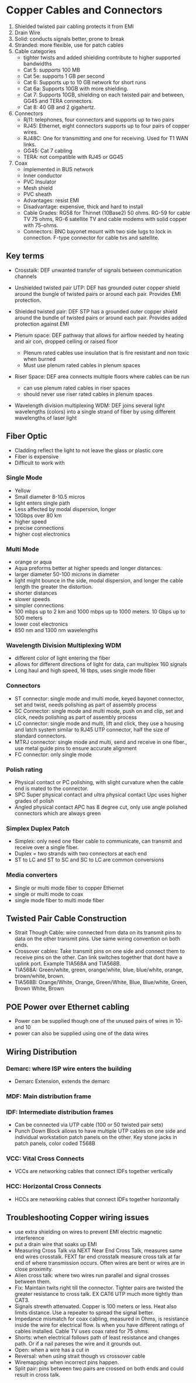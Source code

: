 # Copper Cables and Connectors

1. Shielded twisted pair cabling protects it from EMI 
2. Drain Wire  
3. Solid: conducts signals better, prone to break 
4. Stranded: more flexible, use for patch cables 
5. Cable categories
	- tighter twists and added shielding contribute to higher supported bandwidths 
	- Cat 5: supports 100 MB
	- Cat 5e: supports 1 GB per second
	- Cat 6: Supports up to 10 GB network for short runs
	- Cat 6a: Supports 10GB with more shielding.
	- Cat 7: Supports 10GB, shielding on each twisted pair and between, GG45 and TERA connectors.
	- Cat 8: 40 GB and 2 gigahertz. 
6. Connectors
	- Rj11: telephones, four connectors and supports up to two pairs
	- RJ45: Ethernet, eight connectors supports up to four pairs of copper wires. 
	- RJ48C: One for transmitting and one for receiving. Used for T1 WAN links. 
	- GG45: Cat 7 cabling 
	- TERA: not compatible with RJ45 or GG45
7. Coax
	- implemented in BUS network 
	- Inner conductor
	- PVC Insulator
	- Mesh shield
	- PVC sheath
	- Advantages: resist EMI
	- Disadvantage: expensive, thick and hard to install
	- Cable Grades: RG58 for Thinnet (10Base2) 50 ohms. RG-59 for cable TV 75 ohms, RG-6 satellite TV and cable modems with solid copper with 75-ohms. 
	- Connectors: BNC bayonet mount with two side lugs to lock in connection. F-type connector for cable tvs and satellite. 


## Key terms

- Crosstalk: DEF unwanted transfer of signals between communication channels
- Unshielded twisted pair UTP: DEF has grounded outer copper shield around the bungle of twisted pairs or around each pair. Provides EMI protection.
- Shielded twisted pair: DEF STP has a grounded outer copper shield around the bundle of twisted pairs or around each pair. Provides added protection against EMI
- Plenum space: DEF pathway that allows for airflow needed by heating and air con, dropped celling or raised floor
	- Plenum rated cables use insulation that is fire resistant and non toxic when burned
	- Must use plenum rated cables in plenum spaces

- Riser Space: DEF area connects multiple floors where cables can be run 
	- can use plenum rated cables in riser spaces
	- should never use riser rated cables in plenum spaces

- Wavelength division multiplexing WDM: DEF joins several light wavelengths (colors) into a single strand of fiber by using different wavelengths of laser light

## Fiber Optic
- Cladding reflect the light to not leave the glass or plastic core
- Fiber is expensive
- Difficult to work with 
### Single Mode
- Yellow
- Small diameter 8-10.5 micros
- light enters single path
- Less affected by modal dispersion, longer
- 10Gbps over 80 km
- higher speed
- precise connections
- higher cost electronics 

### Multi Mode
- orange or aqua
- Aqua preforms better at higher speeds and longer distances. 
- larger diameter 50-100 microns in diameter 
- light might bounce in the side, modal dispersion, and longer the cable length the greater the distortion. 
- shorter distances 
- slower speeds
- simpler connections
- 100 mbps up to 2 km and 1000 mbps up to 1000 meters. 10 Gbps up to 500 meters 
- lower cost electronics
- 850 nm and 1300 nm wavelengths

### Wavelength Division Multiplexing WDM
- different color of light entering the fiber 
- allows for different directions of light for data, can multiplex 160 signals
- Long haul and high speed, 16 tbps, uses single mode fiber 

### Connectors
- ST connector: single mode and multi mode, keyed bayonet connector, set and twist, needs polishing as part of assembly process
- SC Connector: single mode and multi mode, push on and clip, set and click, needs polishing as part of assembly process
- LC connector: single mode and multi, lift and click, they use a housing and latch system similar to RJ45 UTP connector, half the size of standard connectors.  
- MTRJ connector: single mode and multi, send and receive in one fiber., use metal guide pins to ensure accurate alignment 
- FC connector: only single mode

### Polish rating 
- Physical contact or PC polishing, with slight curvature when the cable end is mated to the connector. 
- SPC Super physical contact and ultra physical contact Upc uses higher grades of polish 
- Angled physical contact APC has 8 degree cut, only use angle polished connectors which are always green

### Simplex Duplex Patch
- Simplex: only need one fiber cable to communicate, can transmit and receive over a single fiber. 
- Duplex = two strands with two connectors at each end
- ST to LC and ST to SC and SC to LC are common conversions

### Media converters 
- Single or multi mode fiber to copper Ethernet 
- single or multi mode to coax 
- single mode fiber to multi mode fiber

## Twisted Pair Cable Construction
- Strait Though Cable: wire connected from data on its transmit pins to data on the other transmit pins. Use same wiring convention on both ends.
- Crossover cables: Take transmit pins on one side and connect them to receive pins on the other. Can link switches together that dont have a uplink port. Example TIA568A and TIA568B. 
- TIA568A: Green/white, green, orange/white, blue, blue/white, orange, brown/white, brown.
- TIA568B: Orange/White, Orange, Green/White, Blue, Blue/white, Green, Brown White, Brown

## POE Power over Ethernet cabling
- Power can be supplied though one of the unused pairs of wires in 10- and 10 
- power can also be supplied using one of the data wires

## Wiring Distribution
### Demarc: where ISP wire enters the building
- Demarc Extension, extends the demarc

### MDF: Main distribution frame
### IDF: Intermediate distribution frames
- Can be connected via UTP cable (100 or 50 twisted pair sets)
- Punch Down Block allows to have multiple UTP cables on one side and individual workstation patch panels on the other. Key stone jacks in patch panels, color coded T568B 
### VCC: Vital Cross Connects 
- VCCs are networking cables that connect IDFs together vertically 
### HCC: Horizontal Cross Connects
- HCCs are networking cables that connect IDFs together horizontally  

## Troubleshooting Copper wiring issues
- use extra shielding on wires to prevent EMI electric magnetic interference 
- put a drain wire that soaks up EMI
- Measuring Cross Talk via NEXT Near End Cross Talk, measures same end wires crosstalk. FEXT far end crosstalk measure cross talk at far end of where transmission occurs. Often wires are bent or wires are in close proximity.
- Alien cross talk: where two wires run parallel and signal crosses between them.
- Fix: Maintain twits right till the connector. Tighter pairs are twisted the greater resistance to cross talk. EX CAT6 UTP much more tightly than CAT3. 
- Signals strewth attenuated. Copper is 100 meters or less. Heat also limits distance. Use a repeater to spread the signal better.
- Impedance mismatch for coax cabling, measured in Ohms, is resistance inside the wire for electrical flow. Is when you have different ratings of cables installed. Cable TV uses coax rated for 75 ohms.  
- Shorts: when electrical follows path of least resistance and changes path. Or if a nail pareses the wire and it grounds out.
- Open: when a wire has a cut in 
- Reversal: when using strait though vs crossover cable
- Wiremapping: when incorrect pins happen.
- Split pair: pins between two pairs are crossed on both ends and could result in cross talk. 
